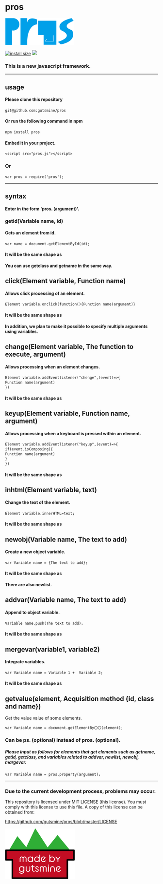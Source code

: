 # pros

<img src="pros.png" style="zoom:50%;" />

[![install size](https://packagephobia.now.sh/badge?p=pros)](https://packagephobia.now.sh/result?p=pros) <img src="https://img.shields.io/npm/dt/pros">

### This is a new javascript framework.

---

## usage

#### Please clone this repository

    git@github.com:gutsmine/pros

#### Or run the following command in npm

```
npm install pros
```

#### Embed it in your project.

    <script src="pros.js"></script>

### Or

    var pros = require('pros');

---

## syntax

#### Enter in the form 'pros. (argument)'.

### getid(Variable name, id)

#### Gets an element from id.

    var name = document.getElementById(id);

#### It will be the same shape as

#### You can use getclass and getname in the same way.

## click(Element variable, Function name)

#### Allows click processing of an element.

    Element variable.onclick(function(){Function name(argument)}

#### It will be the same shape as

#### In addition, we plan to make it possible to specify multiple arguments using variables.

## change(Element variable, The function to execute, argument)

#### Allows processing when an element changes.

    Element variable.addEventlistener("chenge",(event)=>{
    Function name(argument)
    })

#### It will be the same shape as

## keyup(Element variable, Function name, argument)

#### Allows processing when a keyboard is pressed within an element.

    Element variable.addEventlistener("keyup",(event)=>{
    if(event.isComposing){
    Function name(argument)
    }
    })

#### It will be the same shape as

## inhtml(Element variable, text)

#### Change the text of the element.

    Element variable.innerHTML=text;

#### It will be the same shape as

## newobj(Variable name, The text to add)

#### Create a new object variable.

```
var Variable name = {The text to add};
```

#### It will be the same shape as

#### There are also newlist.

## addvar(Variable name, The text to add)

#### Append to object variable.

```
Variable name.push(The text to add);
```

#### It will be the same shape as

## mergevar(variable1, variable2)

#### Integrate variables.

```
var Variable name = Variable 1 +  Variable 2;
```

#### It will be the same shape as

## getvalue(element, Acquisition method {id, class and name})

Get the value value of some elements.

```
var Variable name = document.getElementBy〇〇(element);
```

### Can be ps. (optional) instead of pros. (optional).

##### Please input as follows for elements that get elements such as getname, getid, getclass, and variables related to addvar, newlist, newobj, margevar.

```
var Variable name = pros.property(argument);
```

---

### Due to the current development process, problems may occur.

This repository is licensed under MIT LICENSE (this license). You must comply with this license to use this file. A copy of this license can be obtained from:

https://github.com/gutsmine/pros/blob/master/LICENSE

<img src="gutsminemade-by.png" style="zoom:50%;" />
